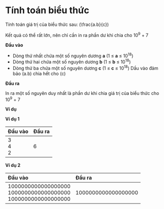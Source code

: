 # Tính toán biểu thức

Tính toán giá trị của biểu thức sau: \(\frac{a.b}{c}\)

Kết quả có thể rất lớn, nên chỉ cần in ra phần dư khi chia cho 10<sup>9</sup> + 7

**Đầu vào**

- Dòng thứ nhất chứa một số nguyên dương **a** (1 ≤ **a** ≤ 10<sup>18</sup>)
- Dòng thứ hai chứa một số nguyên dương **b** (1 ≤ **b** ≤ 10<sup>18</sup>)
- Dòng thứ ba chứa một số nguyên dương **c** (1 ≤ **c** ≤ 10<sup>18</sup>)
Dầu vào đảm bảo \(a.b\) chia hết cho \(c\)

**Đầu ra**

In ra một số nguyên duy nhất là phần dư khi chia giá trị của biểu thức cho 10<sup>9</sup> + 7

**Ví dụ**

**Ví dụ 1**

|Đầu vào|Đầu ra|
|:--|:--|
|3 <br> 4<br> 2|6|

**Ví dụ 2**

|Đầu vào|Đầu ra|
|:--|:--|
|1000000000000000000 <br> 1000000000000000000 <br> 1000000000000000000|1000000000000000000|